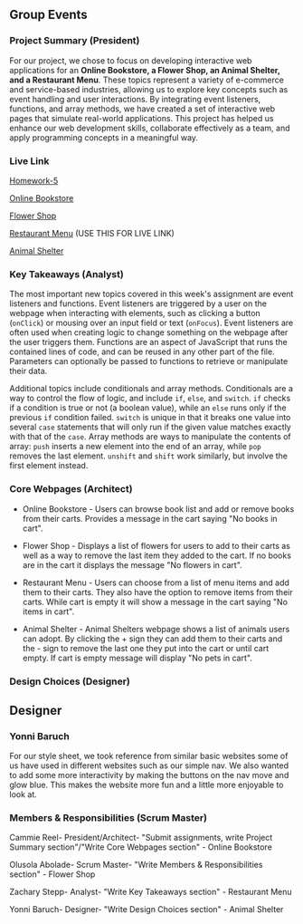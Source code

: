 ## Group Events

### Project Summary (President)

For our project, we chose to focus on developing interactive web applications for an **Online Bookstore, a Flower Shop, an Animal Shelter, and a Restaurant Menu**. These topics represent a variety of e-commerce and service-based industries, allowing us to explore key concepts such as event handling and user interactions. By integrating event listeners, functions, and array methods, we have created a set of interactive web pages that simulate real-world applications. This project has helped us enhance our web development skills, collaborate effectively as a team, and apply programming concepts in a meaningful way.

### Live Link

[Homework-5](https://github.com/Creel90/DeLorean/tree/main/homework-5)

[Online Bookstore](https://github.com/Creel90/DeLorean/homework-5/onlinebookstore.html)

[Flower Shop](https://github.com/Creel90/DeLorean/homework-5/Flowershop.html)

[Restaurant Menu](https://creel90.github.io/DeLorean/homework-5/Restaurantmenu.html) (USE THIS FOR LIVE LINK)

[Animal Shelter](https://github.com/Creel90/DeLorean/homework-5/animalShelter.html)

### Key Takeaways (Analyst)

The most important new topics covered in this week's assignment are event listeners and functions. Event listeners are triggered by a user on the webpage when interacting with elements, such as clicking a button (`onClick`) or mousing over an input field or text (`onFocus`). Event listeners are often used when creating logic to change something on the webpage after the user triggers them. Functions are an aspect of JavaScript that runs the contained lines of code, and can be reused in any other part of the file. Parameters can optionally be passed to functions to retrieve or manipulate their data.

Additional topics include conditionals and array methods. Conditionals are a way to control the flow of logic, and include `if`, `else`, and `switch`. `if` checks if a condition is true or not (a boolean value), while an `else` runs only if the previous `if` condition failed. `switch` is unique in that it breaks one value into several `case` statements that will only run if the given value matches exactly with that of the `case`. Array methods are ways to manipulate the contents of array: `push` inserts a new element into the end of an array, while `pop` removes the last element. `unshift` and `shift` work similarly, but involve the first element instead.

### Core Webpages (Architect)

- Online Bookstore - Users can browse book list and add or remove books from their carts. Provides a message in the cart saying "No books in cart".

- Flower Shop - Displays a list of flowers for users to add to their carts as well as a way to remove the last item they added to the cart. If no books are in the cart it displays the message "No flowers in cart".

- Restaurant Menu - Users can choose from a list of menu items and add them to their carts. They also have the option to remove items from their carts. While cart is empty it will show a message in the cart saying "No items in cart".

- Animal Shelter - Animal Shelters webpage shows a list of animals users can adopt. By clicking the + sign they can add them to their carts and the - sign to remove the last one they put into the cart or until cart empty. If cart is empty message will display "No pets in cart".

### Design Choices (Designer)

## Designer

### Yonni Baruch

For our style sheet, we took reference from similar basic websites some of us have used in different websites such as our simple nav. We also wanted to add some more interactivity by making the buttons on the nav move and glow blue. This makes the website more fun and a little more enjoyable to look at.

### Members & Responsibilities (Scrum Master)

Cammie Reel- President/Architect- "Submit assignments, write Project Summary section"/"Write Core Webpages section" - Online Bookstore

Olusola Abolade- Scrum Master- "Write Members & Responsibilities section" - Flower Shop

Zachary Stepp- Analyst- "Write Key Takeaways section" - Restaurant Menu

Yonni Baruch- Designer- "Write Design Choices section" - Animal Shelter

